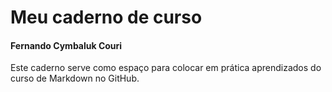 # Meu caderno de curso

#### Fernando Cymbaluk Couri

Este caderno serve como espaço para colocar em prática aprendizados do curso de Markdown no GitHub.
